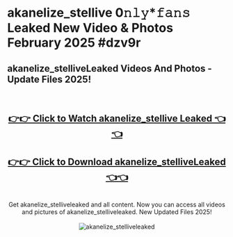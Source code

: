 # akanelize_stellive 0𝚗𝚕𝚢*𝚏𝚊𝚗𝚜 Leaked New Video & Photos February 2025 #dzv9r

<h2>akanelize_stelliveLeaked Videos And Photos - Update Files 2025!</h2>
<br>
<div align="center">
<h2><a href="https://mediaupload.pro?title=akanelize_stellive&ref=11F" rel="nofollow">👉👉 Click to Watch akanelize_stellive Leaked 👈👈</a></h2>
<h2><a href="https://mediaupload.pro?title=akanelize_stellive&ref=11F" rel="nofollow">👉👉 Click to Download akanelize_stelliveLeaked 👈👈</a></h2>
<br>
Get akanelize_stelliveleaked and all content. Now you can access all videos and pictures of akanelize_stelliveleaked. New Updated Files 2025!
<br>
<br>
<a href="https://mediaupload.pro?title=akanelize_stellive&ref=11F" rel="nofollow" data-target="animated-image.originalLink"><img src="https://i.ibb.co/Gkj2r4b/banner.png" alt="akanelize_stelliveleaked" style="max-width: 100%; display: inline-block;" data-target="animated-image.originalImage"></a>
</div>
<br>

